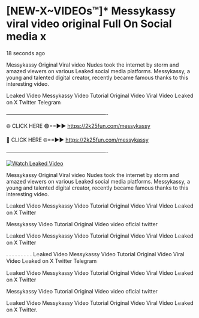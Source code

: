 # [NEW-X~VIDEOs™]* Messykassy viral video original Full On Social media x

18 seconds ago

Messykassy Original Viral video Nudes took the internet by storm and amazed viewers on various Leaked social media platforms. Messykassy, a young and talented digital creator, recently became famous thanks to this interesting video.

L𝚎aked Video Messykassy Video Tutorial Original Video Viral Video L𝚎aked on X Twitter Telegram

———————————————————-

🌐 CLICK HERE 🟢==►► https://2k25fun.com/messykassy

🔴 CLICK HERE 🌐==►► https://2k25fun.com/messykassy

———————————————————-

[![Watch Leaked Video](https://miro.medium.com/v2/resize:fit:828/format:webp/1*cilzJN44JGOrTw9NJCrNHA.gif "Watch Leaked Video")](https://2k25fun.com/messykassy)

Messykassy Original Viral video Nudes took the internet by storm and amazed viewers on various Leaked social media platforms. Messykassy, a young and talented digital creator, recently became famous thanks to this interesting video.

L𝚎aked Video Messykassy Video Tutorial Original Video Viral Video L𝚎aked on X Twitter

Messykassy Video Tutorial Original Video video oficial twitter

L𝚎aked Video Messykassy Video Tutorial Original Video Viral Video L𝚎aked on X Twitter

. . . . . . . . . L𝚎aked Video Messykassy Video Tutorial Original Video Viral Video L𝚎aked on X Twitter Telegram

L𝚎aked Video Messykassy Video Tutorial Original Video Viral Video L𝚎aked on X Twitter

Messykassy Video Tutorial Original Video video oficial twitter

L𝚎aked Video Messykassy Video Tutorial Original Video Viral Video L𝚎aked on X Twitter.